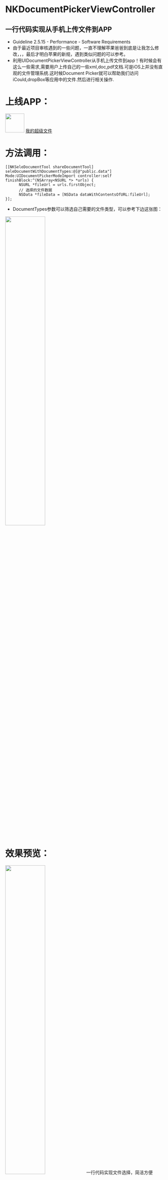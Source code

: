 # NKDocumentPickerViewController

## <a id="如何使用ObjectFromJSON"></a>一行代码实现从手机上传文件到APP
* Guideline 2.5.15 - Performance - Software Requirements
* 由于最近项目审核遇到的一些问题，一直不理解苹果爸爸到底是让我怎么修改，，，最后才明白苹果的新规，遇到类似问题的可以参考。
* 利用UIDocumentPickerViewController从手机上传文件到app！有时候会有这么一些需求,需要用户上传自己的一些xml,doc,pdf文档.可是iOS上并没有直观的文件管理系统.这时候Document Picker就可以帮助我们访问iCould,dropBox等应用中的文件.然后进行相关操作.
# 上线APP：
<img src="https://upload-images.jianshu.io/upload_images/1721864-0feb4befb2dddb9f.png?imageMogr2/auto-orient/strip%7CimageView2/2/w/1240" width="60px" height="60px">
<a href="https://itunes.apple.com/cn/app/我的超级文件/id1397704011?mt=8">我的超级文件</a>

# 方法调用：
```objc
[[NKSeleDocumentTool shareDocumentTool] seleDocumentWithDocumentTypes:@[@"public.data"] Mode:UIDocumentPickerModeImport controller:self finishBlock:^(NSArray<NSURL *> *urls) {
      NSURL *fileUrl = urls.firstObject;
      // 选择的文件数据
      NSData *fileData = [NSData dataWithContentsOfURL:fileUrl];
}];
```
* DocumentTypes参数可以筛选自己需要的文件类型，可以参考下边这张图：
<img src="https://developer.apple.com/library/ios/documentation/FileManagement/Conceptual/understanding_utis/art/conformance_hierarchy.gif" width="50%" height="50%">

# 效果预览：
<img src="http://code.cocoachina.com/uploads/attachments/20180627/137322/784b6a2d28361433468d8bfd2adce719.gif" width="50%" height="50%">
一行代码实现文件选择，简洁方便

# 其他：
* 自由开发者交流群：811483008
* <a href="https://www.jianshu.com/p/48f2d016e80e">简书</a>

